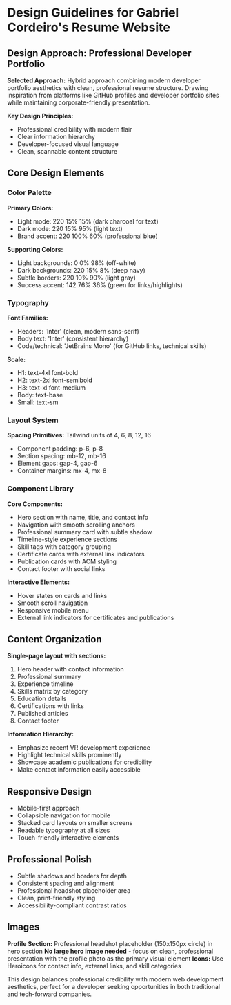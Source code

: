 # Design Guidelines for Gabriel Cordeiro's Resume Website

## Design Approach: Professional Developer Portfolio

**Selected Approach:** Hybrid approach combining modern developer portfolio aesthetics with clean, professional resume structure. Drawing inspiration from platforms like GitHub profiles and developer portfolio sites while maintaining corporate-friendly presentation.

**Key Design Principles:**
- Professional credibility with modern flair
- Clear information hierarchy 
- Developer-focused visual language
- Clean, scannable content structure

## Core Design Elements

### Color Palette
**Primary Colors:**
- Light mode: 220 15% 15% (dark charcoal for text)
- Dark mode: 220 15% 95% (light text)
- Brand accent: 220 100% 60% (professional blue)

**Supporting Colors:**
- Light backgrounds: 0 0% 98% (off-white)
- Dark backgrounds: 220 15% 8% (deep navy)
- Subtle borders: 220 10% 90% (light gray)
- Success accent: 142 76% 36% (green for links/highlights)

### Typography
**Font Families:**
- Headers: 'Inter' (clean, modern sans-serif)
- Body text: 'Inter' (consistent hierarchy)
- Code/technical: 'JetBrains Mono' (for GitHub links, technical skills)

**Scale:** 
- H1: text-4xl font-bold
- H2: text-2xl font-semibold  
- H3: text-xl font-medium
- Body: text-base
- Small: text-sm

### Layout System
**Spacing Primitives:** Tailwind units of 4, 6, 8, 12, 16
- Component padding: p-6, p-8
- Section spacing: mb-12, mb-16
- Element gaps: gap-4, gap-6
- Container margins: mx-4, mx-8

### Component Library

**Core Components:**
- Hero section with name, title, and contact info
- Navigation with smooth scrolling anchors
- Professional summary card with subtle shadow
- Timeline-style experience sections
- Skill tags with category grouping
- Certificate cards with external link indicators
- Publication cards with ACM styling
- Contact footer with social links

**Interactive Elements:**
- Hover states on cards and links
- Smooth scroll navigation
- Responsive mobile menu
- External link indicators for certificates and publications

## Content Organization

**Single-page layout with sections:**
1. Hero header with contact information
2. Professional summary
3. Experience timeline 
4. Skills matrix by category
5. Education details
6. Certifications with links
7. Published articles
8. Contact footer

**Information Hierarchy:**
- Emphasize recent VR development experience
- Highlight technical skills prominently  
- Showcase academic publications for credibility
- Make contact information easily accessible

## Responsive Design
- Mobile-first approach
- Collapsible navigation for mobile
- Stacked card layouts on smaller screens
- Readable typography at all sizes
- Touch-friendly interactive elements

## Professional Polish
- Subtle shadows and borders for depth
- Consistent spacing and alignment
- Professional headshot placeholder area
- Clean, print-friendly styling
- Accessibility-compliant contrast ratios

## Images
**Profile Section:** Professional headshot placeholder (150x150px circle) in hero section
**No large hero image needed** - focus on clean, professional presentation with the profile photo as the primary visual element
**Icons:** Use Heroicons for contact info, external links, and skill categories

This design balances professional credibility with modern web development aesthetics, perfect for a developer seeking opportunities in both traditional and tech-forward companies.